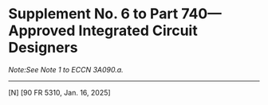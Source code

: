 # Supplement No. 6 to Part 740—Approved Integrated Circuit Designers


_Note:_*See Note 1 to ECCN 3A090.a.*


---

[N] [90 FR 5310, Jan. 16, 2025]








